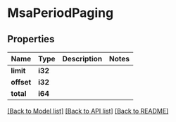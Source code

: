 # MsaPeriodPaging

## Properties

Name | Type | Description | Notes
------------ | ------------- | ------------- | -------------
**limit** | **i32** |  |
**offset** | **i32** |  |
**total** | **i64** |  |

[[Back to Model list]](./README.md#documentation-for-models) [[Back to API list]](./README.md#documentation-for-api-endpoints) [[Back to README]](../README.md)

